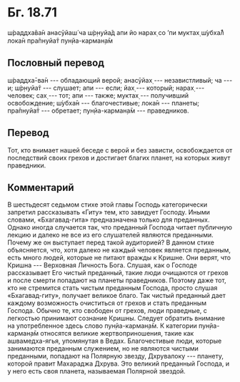 # Бг. 18.71
ш́раддха̄ва̄н анасӯйаш́ ча
ш́р̣н̣уйа̄д апи йо нарах̣
со ’пи муктах̣ ш́убха̄л̐ лока̄н
пра̄пнуйа̄т пун̣йа-карман̣а̄м
## Пословный перевод

ш́раддха̄-ва̄н --- обладающий верой; анасӯйах̣ --- независтливый; ча --- и;
ш́р̣н̣уйа̄т --- слушает; апи --- если; йах̣ --- который; нарах̣ --- человек;
сах̣ --- тот; апи --- также; муктах̣ --- получивший освобождение; ш́убха̄н
--- благочестивые; лока̄н --- планеты; пра̄пнуйа̄т --- обретает;
пун̣йа-карман̣а̄м --- праведников.

## Перевод

Тот, кто внимает нашей беседе с верой и без зависти, освобождается от
последствий своих грехов и достигает благих планет, на которых живут
праведники.

## Комментарий

В шестьдесят седьмом стихе этой главы Господь категорически запретил
рассказывать «Гиту» тем, кто завидует Господу. Иными словами,
«Бхагавад-гита» предназначена только для преданных. Однако иногда
случается так, что преданный Господа читает публичную лекцию и далеко не
все из его слушателей являются преданными. Почему же он выступает перед
такой аудиторией? В данном стихе объясняется, что, хотя далеко не каждый
человек является преданным, есть много людей, которые не питают вражды к
Кришне. Они верят, что Кришна --- Верховная Личность Бога. Слушая, как о
Господе рассказывает Его чистый преданный, такие люди очищаются от
грехов и после смерти попадают на планеты праведников. Поэтому даже тот,
кто не стремится стать чистым преданным Господа, просто слушая
«Бхагавад-гиту», получает великое благо. Так чистый преданный дает
каждому возможность очиститься от грехов и стать преданным Господа.
Обычно те, кто свободен от грехов, люди праведные, с легкостью принимают
сознание Кришны. Следует обратить внимание на употребленное здесь слово
пун̣йа-карман̣а̄м. К категории пун̣йа-карман̣а̄м относятся великие
жертвоприношения, такие как ашвамедха-ягья, упомянутая в Ведах.
Благочестивые люди, которые занимаются преданным служением, но не
являются чистыми преданными, попадают на Полярную звезду, Дхрувалоку ---
планету, которой правит Махараджа Дхрува. Это великий преданный Господа,
и у него есть своя планета, называемая Полярной звездой.
